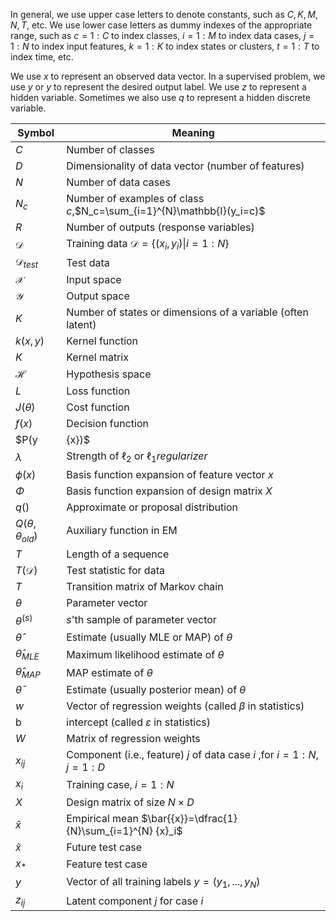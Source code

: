 In general, we use upper case letters to denote constants, such as $C, K, M, N, T$, etc. We use lower case letters as dummy indexes of the appropriate range, such as $c=1:C$ to index classes, $i=1:M$ to index data cases, $j=1:N$ to index input features, $k=1:K$ to index states or clusters, $t=1:T$ to index time, etc.

We use $x$ to represent an observed data vector. In a supervised problem, we use $y$ or ${y}$ to represent the desired output label. We use ${z}$ to represent a hidden variable. Sometimes we also use $q$ to represent a hidden discrete variable.


Symbol|Meaning
--|--
$C$ | Number of classes
$D$ | Dimensionality of data vector (number of features)
$N$ | Number of data cases
$N_c$ | Number of examples of class $c$,$N_c=\sum_{i=1}^{N}\mathbb{I}(y_i=c)$
$R$ | Number of outputs (response variables)
$\mathcal{D}$ | Training data $\mathcal{D}=\{({x}_i,y_i) \vert i=1:N\}$
$\mathcal{D}_{test}$ | Test data
$\mathcal{X}$ | Input space
$\mathcal{Y}$ | Output space
$K$ | Number of states or dimensions of a variable (often latent)
$k(x,y)$ | Kernel function
${K}$ | Kernel matrix
$\mathcal{H}$ | Hypothesis space
$L$ | Loss function 
$J({\theta})$ | Cost function
$f({x})$ | Decision function
$P(y|{x})$ | Conditional probability
$\lambda$ | Strength of $\ell_2$ or $\ell_1 regularizer$
$\phi(x)$ | Basis function expansion of feature vector ${x}$
$\Phi$ | Basis function expansion of design matrix ${X}$
$q()$ | Approximate or proposal distribution
$Q({\theta},{\theta}_{old})$ | Auxiliary function in EM
$T$ | Length of a sequence
$T(\mathcal{D})$ | Test statistic for data
${T}$ | Transition matrix of Markov chain
${\theta}$ | Parameter vector
${\theta}^{(s)}$ | $s$'th sample of parameter vector
$\hat{{\theta}}$ | Estimate (usually MLE or MAP) of ${\theta}$
$\hat{{\theta}}_{MLE}$ | Maximum likelihood estimate of ${\theta}$
$\hat{{\theta}}_{MAP}$ | MAP estimate of ${\theta}$
$\bar{{\theta}}$ | Estimate (usually posterior mean) of  ${\theta}$
${w}$ | Vector of regression weights (called ${\beta}$ in statistics)
b | intercept (called $\varepsilon$ in statistics)
${W}$ | Matrix of regression weights
$x_{ij}$ | Component (i.e., feature) $j$ of data case $i$ ,for $i=1:N ,j=1:D$
${x}_i$ | Training case, $i=1:N$
${X}$ | Design matrix of size $N \times D$
$\bar{{x}}$ | Empirical mean $\bar{{x}}=\dfrac{1}{N}\sum_{i=1}^{N} {x}_i$
$\tilde{{x}}$ | Future test case
${x}_*$ | Feature test case
${y}$ | Vector of all training labels ${y} =(y_1,...,y_N)$
$z_{ij}$ | Latent component $j$ for case $i$
